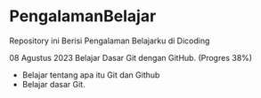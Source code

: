 # PengalamanBelajar
Repository ini Berisi Pengalaman Belajarku di Dicoding

08 Agustus 2023
Belajar Dasar Git dengan GitHub. (Progres 38%)
* Belajar tentang apa itu Git dan Github
* Belajar dasar Git.
